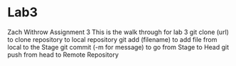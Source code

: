 # Lab3
Zach Withrow
Assignment 3
This is the walk through for lab 3
git clone (url) to clone repository to local repository
git add (filename) to add file from local to the Stage
git commit (-m for message) to go from Stage to Head
git push  from head to Remote Repository  
